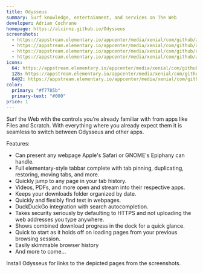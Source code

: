 ```yaml
---
title: Odysseus
summary: Surf knowledge, entertainment, and services on The Web
developer: Adrian Cochrane
homepage: https://alcinnz.github.io/Odysseus
screenshots:
  - https://appstream.elementary.io/appcenter/media/xenial/com/github/alcinnz.odysseus.desktop/78CDA3FA8B8C3636F464AE377F22A83E/screenshots/image-1_orig.png
  - https://appstream.elementary.io/appcenter/media/xenial/com/github/alcinnz.odysseus.desktop/78CDA3FA8B8C3636F464AE377F22A83E/screenshots/image-2_orig.png
  - https://appstream.elementary.io/appcenter/media/xenial/com/github/alcinnz.odysseus.desktop/78CDA3FA8B8C3636F464AE377F22A83E/screenshots/image-3_orig.png
  - https://appstream.elementary.io/appcenter/media/xenial/com/github/alcinnz.odysseus.desktop/78CDA3FA8B8C3636F464AE377F22A83E/screenshots/image-4_orig.png
icons:
  64: https://appstream.elementary.io/appcenter/media/xenial/com/github/alcinnz.odysseus.desktop/78CDA3FA8B8C3636F464AE377F22A83E/icons/64x64/com.github.alcinnz.odysseus_com.github.alcinnz.odysseus.png
  128: https://appstream.elementary.io/appcenter/media/xenial/com/github/alcinnz.odysseus.desktop/78CDA3FA8B8C3636F464AE377F22A83E/icons/128x128/com.github.alcinnz.odysseus_com.github.alcinnz.odysseus.png
  64@2: https://appstream.elementary.io/appcenter/media/xenial/com/github/alcinnz.odysseus.desktop/78CDA3FA8B8C3636F464AE377F22A83E/icons/64x64@2/com.github.alcinnz.odysseus_com.github.alcinnz.odysseus.png
color:
  primary: "#f7785b"
  primary-text: "#000"
price: 1
---
```


<p>Surf the Web with the controls you’re already familiar with from apps like Files and Scratch. With everything where you already expect them it is seamless to switch between Odysseus and other apps.</p>
<p>Features:</p>
<ul>
  <li>Can present any webpage Apple&apos;s Safari or GNOME&apos;s Epiphany can handle.</li>
  <li>Full elementary-style tabbar complete with tab pinning, duplicating, restoring, moving tabs, and more.</li>
  <li>Quickly jump to any page in your tab history.</li>
  <li>Videos, PDFs, and more open and stream into their respective apps.</li>
  <li>Keeps your downloads folder organized by date.</li>
  <li>Quickly and flexibly find text in webpages.</li>
  <li>DuckDuckGo integration with search autocompletion.</li>
  <li>Takes security seriously by defaulting to HTTPS and not uploading the web addresses you type anywhere.</li>
  <li>Shows combined download progress in the dock for a quick glance.</li>
  <li>Quick to start as it holds off on loading pages from your previous browsing session.</li>
  <li>Easily skimmable browser history</li>
  <li>And more to come…</li>
</ul>
<p>Install Odysseus for links to the depicted pages from the screenshots.</p>